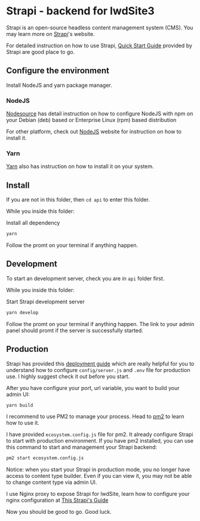 # Strapi - backend for lwdSite3
Strapi is an open-source headless content management system (CMS). You may learn more on [Strapi](https://strapi.io)'s website.

For detailed instruction on how to use Strapi, [Quick Start Guide](https://strapi.io/documentation/developer-docs/latest/getting-started/quick-start.html) provided by Strapi are good place to go.

## Configure the environment
Install NodeJS and yarn package manager. 

### NodeJS
[Nodesource](https://github.com/nodesource/distributions/blob/master/README.md) has detail instruction on how to configure NodeJS with npm on your Debian (deb) based or Enterprise Linux (rpm) based distribution

For other platform, check out [NodeJS](https://nodejs.org/en/download/) website for instruction on how to install it.

### Yarn
[Yarn](https://classic.yarnpkg.com/lang/en/docs/install/) also has instruction on how to install it on your system.

## Install
If you are not in this folder, then ```cd api``` to enter this folder.

While you inside this folder:

Install all dependency

```bash
yarn
```

Follow the promt on your terminal if anything happen.

## Development
To start an development server, check you are in ```api``` folder first.

While you inside this folder:

Start Strapi development server

```bash
yarn develop
```

Follow the promt on your terminal if anything happen. The link to your admin panel should promt if the server is successfully started.

## Production
Strapi has provided this [deployment guide](https://strapi.io/documentation/developer-docs/latest/setup-deployment-guides/deployment.html) which are really helpful for you to understand how to configure ```config/server.js``` and ```.env``` file for production use. I highly suggest check it out before you start.

After you have configure your port, url variable, you want to build your admin UI:

```bash
yarn build
```

I recommend to use PM2 to manage your process. Head to [pm2](https://pm2.keymetrics.io/docs/usage/quick-start/) to learn how to use it.

I have provided ```ecosystem.config.js``` file for pm2. It already configure Strapi to start with production environment. If you have pm2 installed, you can use this command to start and management your Strapi backend:
```bash
pm2 start ecosystem.config.js
```
Notice: when you start your Strapi in production mode, you no longer have access to content type builder. Even if you can view it, you may not be able to change content type via admin UI.

I use Nginx proxy to expose Strapi for lwdSite, learn how to configure your nginx configuration at [This Strapi's Guide](https://strapi.io/documentation/developer-docs/latest/setup-deployment-guides/deployment/optional-software/nginx-proxy.html)

Now you should be good to go. Good luck.

